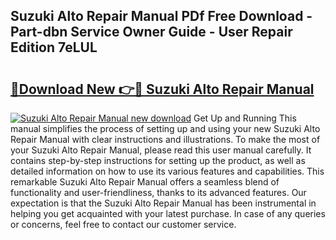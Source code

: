 ## Suzuki Alto Repair Manual PDf Free Download - Part-dbn Service Owner Guide - User Repair Edition 7eLUL

# <h2><a href="http://cf24013.oget.top/?id=Suzuki+Alto+Repair+Manual">🔗Download New 👉🔴 Suzuki Alto Repair Manual</a></h2>

[![Suzuki Alto Repair Manual new download](https://i.imgur.com/5g1atiW.png)](http://cf24013.oget.top/?id=Suzuki+Alto+Repair+Manual)
Get Up and Running This manual simplifies the process of setting up and using your new Suzuki Alto Repair Manual with clear instructions and illustrations. To make the most of your Suzuki Alto Repair Manual, please read this user manual carefully. It contains step-by-step instructions for setting up the product, as well as detailed information on how to use its various features and capabilities. This remarkable Suzuki Alto Repair Manual offers a seamless blend of functionality and user-friendliness, thanks to its advanced features. Our expectation is that the Suzuki Alto Repair Manual has been instrumental in helping you get acquainted with your latest purchase. In case of any queries or concerns, feel free to contact our customer service.
